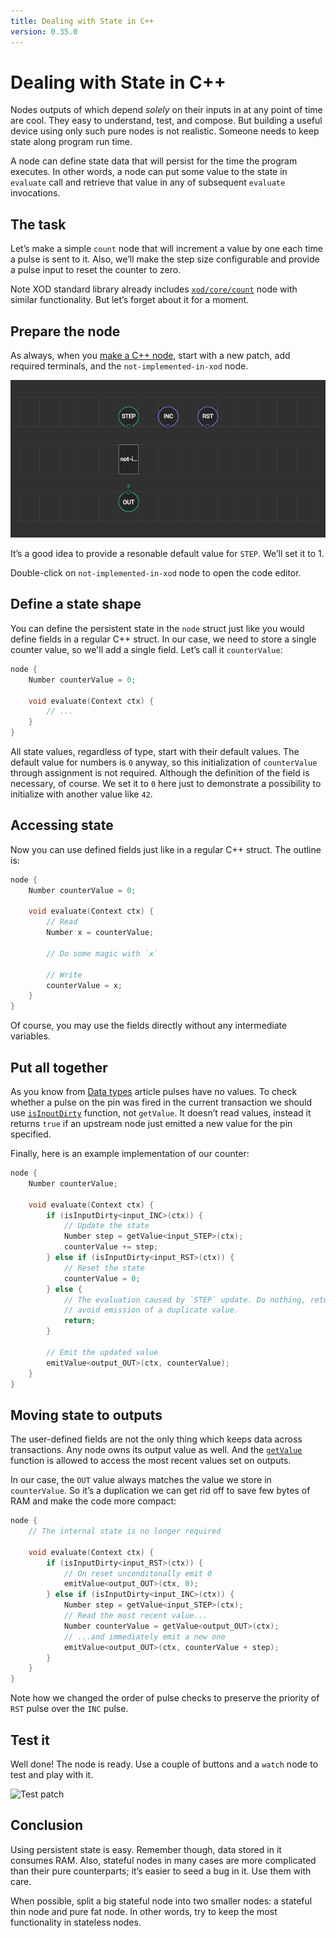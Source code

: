 ```yaml
---
title: Dealing with State in C++
version: 0.35.0
---
```


# Dealing with State in C++

Nodes outputs of which depend _solely_ on their inputs in at any point of time
are cool. They easy to understand, test, and compose. But building a useful
device using only such pure nodes is not realistic. Someone needs to keep state
along program run time.

A node can define state data that will persist for the time the program
executes. In other words, a node can put some value to the state in `evaluate`
call and retrieve that value in any of subsequent `evaluate` invocations.

## The task

Let’s make a simple `count` node that will increment a value by one each time a
pulse is sent to it. Also, we’ll make the step size configurable and provide a
pulse input to reset the counter to zero.

<div class="ui segment note">
<span class="ui ribbon label">Note</span>
XOD standard library already includes <a
href="/libs/xod/core/count/"><code>xod/core/count</code></a>
node with similar functionality. But let’s forget about it for a moment.
</div>

## Prepare the node

As always, when you [make a C\++ node](../nodes-for-xod-in-cpp), start with a
new patch, add required terminals, and the `not-implemented-in-xod` node.

![Patch outline](./outline.patch.png)

It’s a good idea to provide a resonable default value for `STEP`. We’ll set it
to 1.

Double-click on `not-implemented-in-xod` node to open the code editor.

## Define a state shape

You can define the persistent state in the `node` struct just like you would define fields in a regular C\++ struct.
In our case, we need to store a single counter value, so we'll add a single field.
Let’s call it `counterValue`:

```cpp
node {
    Number counterValue = 0;

    void evaluate(Context ctx) {
        // ...
    }
}
```

All state values, regardless of type, start with their default values. The
default value for numbers is `0` anyway, so this initialization of
`counterValue` through assignment is not required. Although the definition of
the field is necessary, of course. We set it to `0` here just to demonstrate a
possibility to initialize with another value like `42`.

## Accessing state

Now you can use defined fields just like in a regular C\++ struct. The outline is:

```cpp
node {
    Number counterValue = 0;

    void evaluate(Context ctx) {
        // Read
        Number x = counterValue;

        // Do some magic with `x`

        // Write
        counterValue = x;
    }
}
```

Of course, you may use the fields directly without any intermediate variables.

## Put all together

As you know from [Data types](../data-types/) article pulses have no values. To
check whether a pulse on the pin was fired in the current transaction we should
use [`isInputDirty`](/docs/reference/node-cpp-api/#isInputDirty) function, not
`getValue`. It doesn’t read values, instead it returns `true` if an upstream
node just emitted a new value for the pin specified.

Finally, here is an example implementation of our counter:

```cpp
node {
    Number counterValue;

    void evaluate(Context ctx) {
        if (isInputDirty<input_INC>(ctx)) {
            // Update the state
            Number step = getValue<input_STEP>(ctx);
            counterValue += step;
        } else if (isInputDirty<input_RST>(ctx)) {
            // Reset the state
            counterValue = 0;
        } else {
            // The evaluation caused by `STEP` update. Do nothing, return early to
            // avoid emission of a duplicate value.
            return;
        }

        // Emit the updated value
        emitValue<output_OUT>(ctx, counterValue);
    }
}
```

## Moving state to outputs

The user-defined fields are not the only thing which keeps data across transactions.
Any node owns its output value as well. And the
[`getValue`](/docs/reference/cpp-node-api/#getValue) function is allowed to
access the most recent values set on outputs.

In our case, the `OUT` value always matches the value we store in `counterValue`. So
it’s a duplication we can get rid off to save few bytes of RAM and make the code
more compact:

```cpp
node {
    // The internal state is no longer required

    void evaluate(Context ctx) {
        if (isInputDirty<input_RST>(ctx)) {
            // On reset unconditonally emit 0
            emitValue<output_OUT>(ctx, 0);
        } else if (isInputDirty<input_INC>(ctx)) {
            Number step = getValue<input_STEP>(ctx);
            // Read the most recent value...
            Number counterValue = getValue<output_OUT>(ctx);
            // ...and immediately emit a new one
            emitValue<output_OUT>(ctx, counterValue + step);
        }
    }
}
```

Note how we changed the order of pulse checks to preserve the priority of `RST`
pulse over the `INC` pulse.

## Test it

Well done! The node is ready. Use a couple of buttons and a `watch` node to test
and play with it.

![Test patch](./test.gif)

## Conclusion

Using persistent state is easy. Remember though, data stored in it consumes RAM.
Also, stateful nodes in many cases are more complicated than their pure
counterparts; it’s easier to seed a bug in it. Use them with care.

When possible, split a big stateful node into two smaller nodes: a stateful thin
node and pure fat node. In other words, try to keep the most functionality in
stateless nodes.
